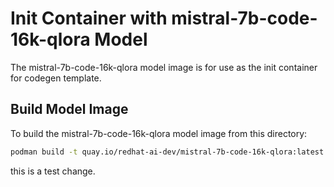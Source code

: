 # Init Container with mistral-7b-code-16k-qlora Model 

The mistral-7b-code-16k-qlora model image is for use as the init container for codegen template.

## Build Model Image

To build the mistral-7b-code-16k-qlora model image from this directory:

```bash
podman build -t quay.io/redhat-ai-dev/mistral-7b-code-16k-qlora:latest --platform=linux/amd64 -f ./Containerfile
```

this is a test change.